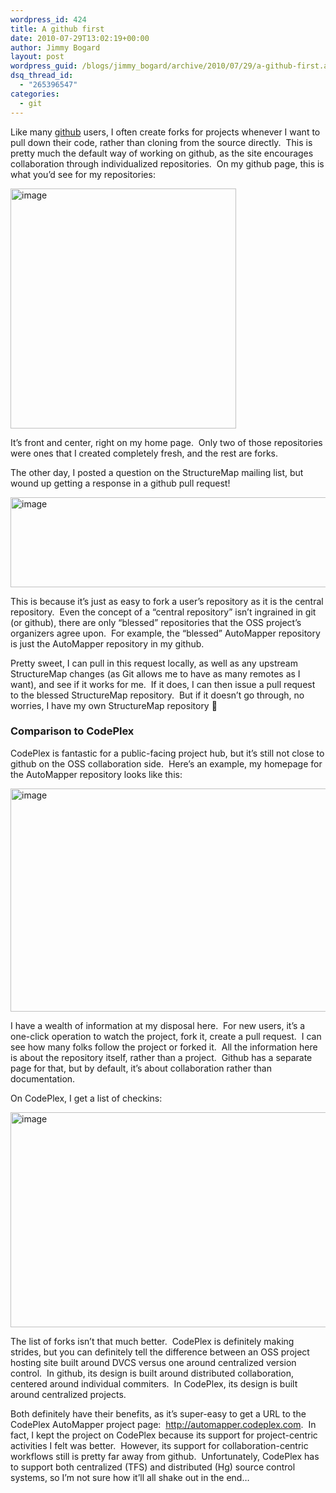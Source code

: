 ```yaml
---
wordpress_id: 424
title: A github first
date: 2010-07-29T13:02:19+00:00
author: Jimmy Bogard
layout: post
wordpress_guid: /blogs/jimmy_bogard/archive/2010/07/29/a-github-first.aspx
dsq_thread_id:
  - "265396547"
categories:
  - git
---
```

Like many [github](https://github.com/) users, I often create forks for projects whenever I want to pull down their code, rather than cloning from the source directly.&#160; This is pretty much the default way of working on github, as the site encourages collaboration through individualized repositories.&#160; On my github page, this is what you’d see for my repositories:

[<img style="border-bottom: 0px;border-left: 0px;border-top: 0px;border-right: 0px" border="0" alt="image" src="http://lostechies.com/jimmybogard/files/2011/03/image_thumb_74F0FC8A.png" width="361" height="384" />](http://lostechies.com/jimmybogard/files/2011/03/image_6EAA25FC.png) 

It’s front and center, right on my home page.&#160; Only two of those repositories were ones that I created completely fresh, and the rest are forks.

The other day, I posted a question on the StructureMap mailing list, but wound up getting a response in a github pull request!

[<img style="border-bottom: 0px;border-left: 0px;border-top: 0px;border-right: 0px" border="0" alt="image" src="http://lostechies.com/jimmybogard/files/2011/03/image_thumb_45BF10F3.png" width="608" height="144" />](http://lostechies.com/jimmybogard/files/2011/03/image_664650A5.png) 

This is because it’s just as easy to fork a user’s repository as it is the central repository.&#160; Even the concept of a “central repository” isn’t ingrained in git (or github), there are only “blessed” repositories that the OSS project’s organizers agree upon.&#160; For example, the “blessed” AutoMapper repository is just the AutoMapper repository in my github.

Pretty sweet, I can pull in this request locally, as well as any upstream StructureMap changes (as Git allows me to have as many remotes as I want), and see if it works for me.&#160; If it does, I can then issue a pull request to the blessed StructureMap repository.&#160; But if it doesn’t go through, no worries, I have my own StructureMap repository 🙂

### </p> 

### Comparison to CodePlex

CodePlex is fantastic for a public-facing project hub, but it’s still not close to github on the OSS collaboration side.&#160; Here’s an example, my homepage for the AutoMapper repository looks like this:

[<img style="border-bottom: 0px;border-left: 0px;border-top: 0px;border-right: 0px" border="0" alt="image" src="http://lostechies.com/jimmybogard/files/2011/03/image_thumb_1D402EDF.png" width="972" height="357" />](http://lostechies.com/jimmybogard/files/2011/03/image_2537D141.png) 

I have a wealth of information at my disposal here.&#160; For new users, it’s a one-click operation to watch the project, fork it, create a pull request.&#160; I can see how many folks follow the project or forked it.&#160; All the information here is about the repository itself, rather than a project.&#160; Github has a separate page for that, but by default, it’s about collaboration rather than documentation.

On CodePlex, I get a list of checkins:

[<img style="border-bottom: 0px;border-left: 0px;border-top: 0px;border-right: 0px" border="0" alt="image" src="http://lostechies.com/jimmybogard/files/2011/03/image_thumb_3014B289.png" width="655" height="344" />](http://lostechies.com/jimmybogard/files/2011/03/image_036BF8B0.png) 

The list of forks isn’t that much better.&#160; CodePlex is definitely making strides, but you can definitely tell the difference between an OSS project hosting site built around DVCS versus one around centralized version control.&#160; In github, its design is built around distributed collaboration, centered around individual commiters.&#160; In CodePlex, its design is built around centralized projects.

Both definitely have their benefits, as it’s super-easy to get a URL to the CodePlex AutoMapper project page:&#160; <http://automapper.codeplex.com>.&#160; In fact, I kept the project on CodePlex because its support for project-centric activities I felt was better.&#160; However, its support for collaboration-centric workflows still is pretty far away from github.&#160; Unfortunately, CodePlex has to support both centralized (TFS) and distributed (Hg) source control systems, so I’m not sure how it’ll all shake out in the end…